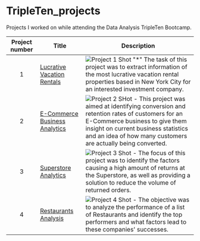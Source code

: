 # TripleTen_projects
Projects I worked on while attending the Data Analysis TripleTen Bootcamp.


| Project number | Title | Description |
| :-----------: | ----------- |----------- |
| 1 | [Lucrative Vacation Rentals](https://docs.google.com/spreadsheets/d/1dhMgvtvnSIzMLKKJAza_zm0o3yrbzvCDKLxLR8DJukA/edit#gid=102274736) | ![Project 1 Shot](https://github.com/G-Collo/Data-Projects-TripleTen/assets/162799567/59c0214b-cf85-4061-ba74-e06eb9506bbb) "*" The task of this project was to extract information of the most lucrative vacation rental properties based in New York City for an interested investment company.|
| 2 | [E-Commerce Business Analytics](https://docs.google.com/spreadsheets/d/1GZtTB-pQJ7JuijtDUSYZNTO8rFI5fDAAkY2HLLg_VvE/edit#gid=38637670) | ![Project 2 SHot](https://github.com/G-Collo/Data-Projects-TripleTen/assets/162799567/4cc06274-88d0-4d8f-a51a-7a47dd061c46) - This project was aimed at identifying conversion and retention rates of customers for an E-Commerce business to give them insight on current business statistics and an idea of how many customers are actually being converted.|
| 3 | [Superstore Analytics](https://public.tableau.com/app/profile/collins.ofoegbu/viz/Project2_17087612291380/Story1)| ![Project 3 Shot](https://github.com/G-Collo/Data-Projects-TripleTen/assets/162799567/66515acc-fc14-4154-bb34-b530072d531e) - The focus of this project was to identify the factors causing a high amount of returns at the Superstore, as well as providing a solution to reduce the volume of returned orders. |
| 4 | [Restaurants Analysis](https://public.tableau.com/app/profile/collins.ofoegbu/viz/ProjectFinale/Story1)| ![Project 4 Shot](https://github.com/G-Collo/Data-Projects-TripleTen/assets/162799567/c9816343-3c8d-4d89-b72b-58c66c890e12) - The objective was to analyze the performance of a list of Restaurants and identify the top performers and what factors lead to these companies' successes. |

